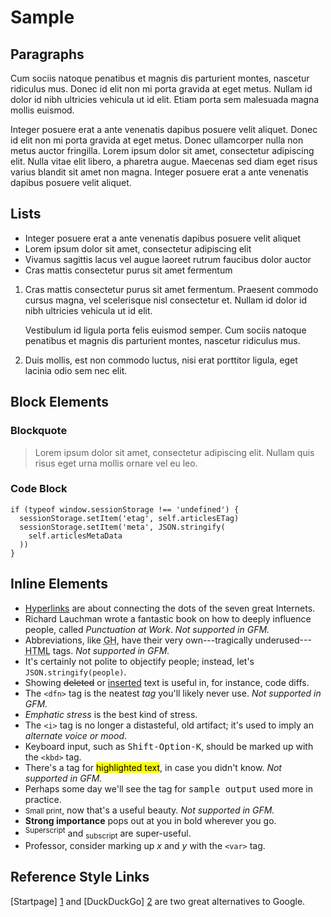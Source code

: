 Sample
======

Paragraphs
----------

Cum sociis natoque penatibus et magnis dis parturient montes, nascetur ridiculus mus. Donec id elit non mi porta gravida at eget metus. Nullam id dolor id nibh ultricies vehicula ut id elit. Etiam porta sem malesuada magna mollis euismod.

Integer posuere erat a ante venenatis dapibus posuere velit aliquet. Donec id elit non mi porta gravida at eget metus. Donec ullamcorper nulla non metus auctor fringilla. Lorem ipsum dolor sit amet, consectetur adipiscing elit. Nulla vitae elit libero, a pharetra augue. Maecenas sed diam eget risus varius blandit sit amet non magna. Integer posuere erat a ante venenatis dapibus posuere velit aliquet.

Lists
-----

* Integer posuere erat a ante venenatis dapibus posuere velit aliquet
* Lorem ipsum dolor sit amet, consectetur adipiscing elit
* Vivamus sagittis lacus vel augue laoreet rutrum faucibus dolor auctor
* Cras mattis consectetur purus sit amet fermentum

1.  Cras mattis consectetur purus sit amet fermentum. Praesent commodo cursus magna, vel scelerisque nisl consectetur et. Nullam id dolor id nibh ultricies vehicula ut id elit.

    Vestibulum id ligula porta felis euismod semper. Cum sociis natoque penatibus et magnis dis parturient montes, nascetur ridiculus mus.

2.  Duis mollis, est non commodo luctus, nisi erat porttitor ligula, eget lacinia odio sem nec elit.

Block Elements
--------------

### Blockquote

> Lorem ipsum dolor sit amet, consectetur adipiscing elit. Nullam quis risus eget urna mollis ornare vel eu leo.

### Code Block

    if (typeof window.sessionStorage !== 'undefined') {
      sessionStorage.setItem('etag', self.articlesETag)
      sessionStorage.setItem('meta', JSON.stringify(
        self.articlesMetaData
      ))
    }

Inline Elements
---------------

* [Hyperlinks](http://github.com/dnordstrom/polestar) are about connecting the dots of the seven great Internets.
* Richard Lauchman wrote a fantastic book on how to deeply influence people, called <cite>Punctuation at Work</cite>. *Not supported in GFM.*
* Abbreviations, like <abbr title="GitHub">GH</abbr>, have their very own---tragically underused---<abbr title="Hypertext Markup Language">HTML</abbr> tags. *Not supported in GFM.*
* It's certainly not polite to objectify people; instead, let's <code>JSON.stringify(people)</code>.
* Showing <del>deleted</del> or <ins>inserted</ins> text is useful in, for instance, code diffs.
* The `<dfn>` tag is the neatest <dfn title="HTML tag" id="html-tag">tag</dfn> you'll likely never use. *Not supported in GFM.*
* <em>Emphatic stress</em> is the best kind of stress.
* The `<i>` tag is no longer a distasteful, old artifact; it's used to imply an <i>alternate voice or mood</i>.
* Keyboard input, such as <kbd>Shift-Option-K</kbd>, should be marked up with the `<kbd>` tag.
* There's a tag for <mark>highlighted text</mark>, in case you didn't know. *Not supported in GFM.*
* Perhaps some day we'll see the tag for <samp>sample output</samp> used more in practice.
* <small>Small print</small>, now that's a useful beauty. *Not supported in GFM.*
* <strong>Strong importance</strong> pops out at you in bold wherever you go.
* <sup>Superscript</sup> and <sub>subscript</sub> are super-useful.
* Professor, consider marking up <var>x</var> and <var>y</var> with the `<var>` tag.

Reference Style Links
---------------------

[Startpage] [1] and [DuckDuckGo] [2] are two great alternatives to Google.

  [1]: http://startpage.com/      "Startpage"
  [2]: http://duckduckgo.com/     "DuckDuckGo"